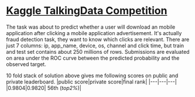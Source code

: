 # [Kaggle TalkingData Competition](https://www.kaggle.com/c/talkingdata-adtracking-fraud-detection)
 The task was about to predict whether a user will download an mobile application after clicking a mobile application advertisement. It's actually fraud detection task, they want to know which clicks are relevant. There are just 7 columns: ip, app_name, device, os, channel and click time, but train and test set contains about 250 millions of rows. Submissions are evaluated on area under the ROC curve between the predicted probability and the observed target.
 
 10 fold stack of solution above gives me following scores on public and private leaderboard.
|public score|private score|final rank| 
|---|---|---|
|0.9804|0.9820| 56th (*top2%*)|
